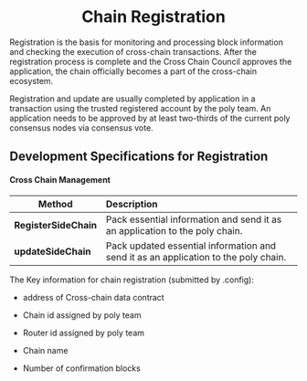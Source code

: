 <h1 align="center">Chain Registration</h1>

Registration is the basis for monitoring and processing block information and checking the execution of cross-chain transactions. After the registration process is complete and the Cross Chain Council approves the application, the chain officially becomes a part of the cross-chain ecosystem. 

Registration and update are usually completed by application in a transaction using the trusted registered account by the poly team. An application needs to be approved by at least two-thirds of the current poly consensus nodes via consensus vote.



## Development Specifications for Registration

#### Cross Chain Management

| Method                | Description                                                  |
| --------------------- | :----------------------------------------------------------- |
| **RegisterSideChain** | Pack essential information and send it as an application to the poly chain. |
| **updateSideChain**   | Pack updated essential information and send it as an application to the poly chain. |

The Key information for chain registration (submitted by .config):

- address of Cross-chain data contract

- Chain id assigned by poly team

- Router id assigned by poly team

- Chain name

- Number of confirmation blocks

  

